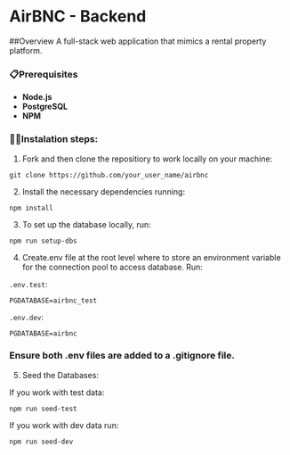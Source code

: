 # AirBNC - Backend

##Overview
A full-stack web application that mimics a rental property platform.

### 📋Prerequisites

- **Node.js**
- **PostgreSQL**
- **NPM**

### 👩‍💻Instalation steps:

1. Fork and then clone the repositiory to work locally on your machine:

```
git clone https://github.com/your_user_name/airbnc

```

2. Install the necessary dependencies running:

```
npm install
```

3. To set up the database locally, run:

```
npm run setup-dbs
```

4. Create.env file at the root level where to store an environment variable for the connection pool to access database. Run:

`.env.test`:

```
PGDATABASE=airbnc_test
```

`.env.dev`:

```
PGDATABASE=airbnc
```

### Ensure both .env files are added to a .gitignore file.

5. Seed the Databases:

If you work with test data:

```
npm run seed-test
```

If you work with dev data run:

```
npm run seed-dev
```
